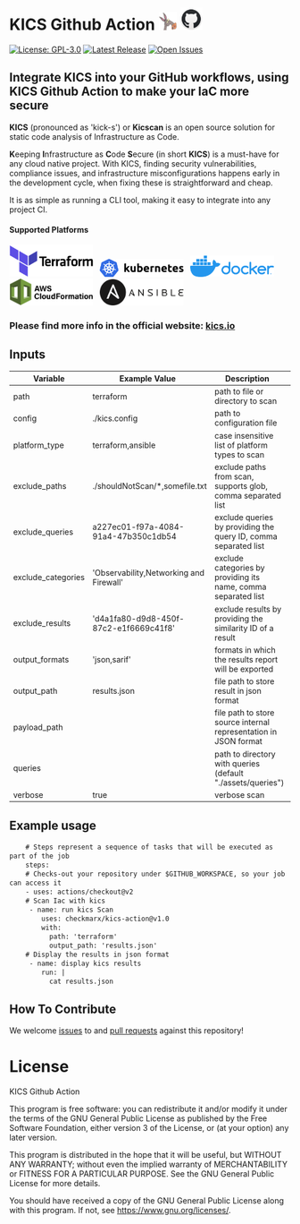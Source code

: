 # KICS Github Action ![kics](images/icon-32x32.png) <img src="images/github.png" alt="Github" width="40" height="40">

[![License: GPL-3.0](https://img.shields.io/badge/License-GPL3.0-yellow.svg)](https://www.gnu.org/licenses)
[![Latest Release](https://img.shields.io/github/v/release/checkmarx/kics-github-action)](https://github.com/checkmarx/kics-github-action/releases)
[![Open Issues](https://img.shields.io/github/issues-raw/checkmarx/kics-github-action)](https://github.com/checkmarx/kics-github-action/issues)

## Integrate KICS into your GitHub workflows, using KICS Github Action to make your IaC more secure

**KICS** (pronounced as 'kick-s') or **Kicscan** is an open source solution for static code analysis of Infrastructure as Code.

**K**eeping **I**nfrastructure as **C**ode **S**ecure (in short **KICS**) is a must-have for any cloud native project. With KICS, finding security vulnerabilities, compliance issues, and infrastructure misconfigurations happens early in the development cycle, when fixing these is straightforward and cheap.

It is as simple as running a CLI tool, making it easy to integrate into any project CI.

#### Supported Platforms

<img alt="Terraform" src="images/logo-terraform.png" width="150">&nbsp;&nbsp;&nbsp;<img alt="Kubernetes" src="images/logo-k8s.png" width="150">&nbsp;&nbsp;&nbsp;<img alt="Docker" src="images/logo-docker.png" width="150">&nbsp;&nbsp;&nbsp;<img alt="CloudFormation" src="images/logo-cf.png" width="150">&nbsp;&nbsp;&nbsp;<img alt="Ansible" src="images/logo-ansible.png" width="150">


### Please find more info in the official website: <a href="https://kics.io">kics.io</a>

## Inputs

| Variable           | Example Value &nbsp;                    | Description &nbsp;                                               | Type    | Required | Default                                       |
| ------------------ | --------------------------------------- | ---------------------------------------------------------------- | ------- | -------- | --------------------------------------------- |
| path               | terraform                               | path to file or directory to scan                                | String  | Yes      | N/A                                           |
| config             | ./kics.config                           | path to configuration file                                       | String  | No       | N/A                                           |
| platform_type      | terraform,ansible                       | case insensitive list of platform types to scan                  | String  | No       | All platforms                                 |
| exclude_paths      | ./shouldNotScan/*,somefile.txt          | exclude paths from scan, supports glob, comma separated list     | String  | No       | N/A                                           |
| exclude_queries    | a227ec01-f97a-4084-91a4-47b350c1db54    | exclude queries by providing the query ID, comma separated list  | String  | No       | N/A                                           |
| exclude_categories | 'Observability,Networking and Firewall' | exclude categories by providing its name, comma separated list   | String  | No       | N/A                                           |
| exclude_results    | 'd4a1fa80-d9d8-450f-87c2-e1f6669c41f8'  | exclude results by providing the similarity ID of a result       | String  | No       | N/A                                           |
| output_formats     | 'json,sarif'                            | formats in which the results report will be exported             | String  | No       | json                                          |
| output_path        | results.json                            | file path to store result in json format                         | String  | No       | N/A                                           |
| payload_path       |                                         | file path to store source internal representation in JSON format | String  | No       | N/A                                           |
| queries            |                                         | path to directory with queries (default "./assets/queries")      | String  | No       | ./assets/queries downloaded with the binaries |
| verbose            | true                                    | verbose scan                                                     | Boolean | No       | false                                         |

## Example usage

```
    # Steps represent a sequence of tasks that will be executed as part of the job
    steps:
    # Checks-out your repository under $GITHUB_WORKSPACE, so your job can access it
    - uses: actions/checkout@v2
    # Scan Iac with kics
     - name: run kics Scan
        uses: checkmarx/kics-action@v1.0
        with:
          path: 'terraform'
          output_path: 'results.json'
	# Display the results in json format
     - name: display kics results
        run: |
          cat results.json
```


## How To Contribute

We welcome [issues](https://github.com/checkmarx/kics-github-action/issues) to and [pull requests](https://github.com/checkmarx/kics-github-action/pulls) against this repository!

# License

KICS Github Action

This program is free software: you can redistribute it and/or modify it under the terms of the GNU General Public License as published by the Free Software Foundation, either version 3 of the License, or (at your option) any later version.

This program is distributed in the hope that it will be useful, but WITHOUT ANY WARRANTY; without even the implied warranty of MERCHANTABILITY or FITNESS FOR A PARTICULAR PURPOSE. See the GNU General Public License for more details.

You should have received a copy of the GNU General Public License along with this program. If not, see https://www.gnu.org/licenses/.
